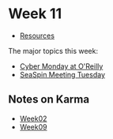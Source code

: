 Week 11
=======

* [Resources](Isit320-Resources.html)

The major topics this week:

- [Cyber Monday at O'Reilly](http://post.oreilly.com/rd/9z1z5fm7aqv91e77us75f9jb0soou06g2lo88ibj99g)
- [SeaSpin Meeting Tuesday](http://seaspin.org/)

Notes on Karma
--------------

- [Week02](Week02.html)
- [Week09](Week09.html)



